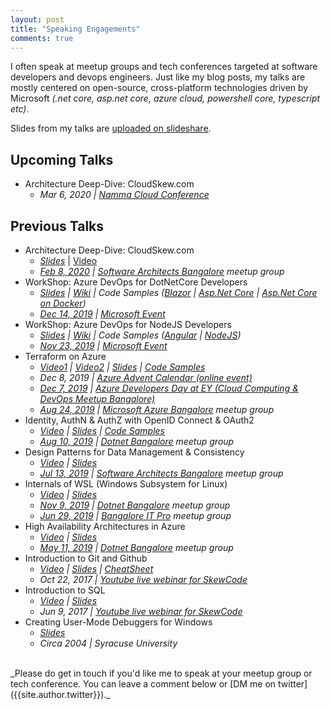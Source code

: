 ```yaml
---
layout: post
title: "Speaking Engagements"
comments: true
---
```


I often speak at meetup groups and tech conferences targeted at software developers and devops engineers. Just like my blog posts, my talks are mostly centered on open-source, cross-platform technologies driven by Microsoft _(.net core, asp.net core, azure cloud, powershell core, typescript etc)_. 

Slides from my talks are [uploaded on slideshare](https://www.slideshare.net/mithunshanbhag/presentations).

## Upcoming Talks

* Architecture Deep-Dive: CloudSkew.com
  * _Mar 6, 2020 \| [Namma Cloud Conference](https://www.ncc.konfhub.com/)_

## Previous Talks

* Architecture Deep-Dive: CloudSkew.com
  * _[Slides](https://www.slideshare.net/mithunshanbhag/cloudskew-architecture)_ \| [Video](https://youtu.be/b0FMTwO0olc)
  * _[Feb 8, 2020](https://www.meetup.com/SoftwareArchitectsBangalore/events/267425357/) \| [Software Architects Bangalore](https://www.meetup.com/SoftwareArchitectsBangalore/) meetup group_
* WorkShop: Azure DevOps for DotNetCore Developers
  * _[Slides](https://www.slideshare.net/mithunshanbhag/azure-pipelines) \| [Wiki](https://dev.azure.com/mithunshanbhag/workshop-node/_wiki/wikis/workshop%20wiki/1/README) \| Code Samples ([Blazor](https://dev.azure.com/mithunshanbhag/workshop-node/_git/workshop-blazorwasm) \| [Asp.Net Core](https://dev.azure.com/mithunshanbhag/workshop-node/_git/workshop-dotnetcore) \| [Asp.Net Core on Docker](https://dev.azure.com/mithunshanbhag/workshop-node/_git/workshop-dotnetcoredocker))_
  * _[Dec 14, 2019](https://www.meetup.com/CloudOps-Meetup-Bangalore/events/267080729/) \| [Microsoft Event](https://www.microsoftevents.com/profile/form/index.cfm?PKformID=0x8183225abcd)_
* WorkShop: Azure DevOps for NodeJS Developers
  * _[Slides](https://www.slideshare.net/mithunshanbhag/azure-pipelines) \| [Wiki](https://dev.azure.com/mithunshanbhag/workshop-node/_wiki/wikis/workshop%20wiki/1/README) \| Code Samples ([Angular](https://dev.azure.com/mithunshanbhag/workshop-node/_git/workshop-angular) \| [NodeJS](https://dev.azure.com/mithunshanbhag/_git/workshop-node))_
  * _[Nov 23, 2019](https://www.meetup.com/CloudOps-Meetup-Bangalore/events/266428816/) \| [Microsoft Event](https://www.microsoftevents.com/profile/form/index.cfm?PKformID=0x8163959abcd&ls=Website&lsd=AzureWebsite)_
* Terraform on Azure
  * _[Video1](https://youtu.be/oHMei2-CUkY) \| [Video2](https://youtu.be/ibuHDIwrry8) \| [Slides](https://www.slideshare.net/mithunshanbhag/terraform-on-azure-166063069) \| [Code Samples](https://github.com/mithunshanbhag/meetup-azureblr-08242019/)_
  * _Dec 8, 2019 \| [Azure Advent Calendar (online event)](https://azureadventcalendar.com/)_
  * _[Dec 7, 2019](https://www.meetup.com/CloudOps-Meetup-Bangalore/events/266384457/) \| [Azure Developers Day at EY (Cloud Computing & DevOps Meetup Bangalore)](https://www.meetup.com/CloudOps-Meetup-Bangalore)_
  * _[Aug 24, 2019](https://www.meetup.com/Microsoft-Azure-Bangalore/events/263353117/) \| [Microsoft Azure Bangalore](https://www.meetup.com/Microsoft-Azure-Bangalore/) meetup group_
* Identity, AuthN & AuthZ with OpenID Connect & OAuth2
  * _[Video](https://youtu.be/ejinvJkBuHI) \| [Slides](https://www.slideshare.net/mithunshanbhag/identity-authentication-and-authorization-162881351) \| [Code Samples](https://github.com/mithunshanbhag/meetup-dotnetblr-08102019)_
  * _[Aug 10, 2019](https://www.meetup.com/DotNetBLR/events/262410498/) \| [Dotnet Bangalore](https://www.meetup.com/DotNetBLR/) meetup group_
* Design Patterns for Data Management & Consistency
  * _[Video](https://youtu.be/_nozzpKXeQ4) \| [Slides](https://www.slideshare.net/mithunshanbhag/design-patterns-for-data-management-and-consistency)_
  * _[Jul 13, 2019](https://www.meetup.com/SoftwareArchitectsBangalore/events/261222082/) \| [Software Architects Bangalore](https://www.meetup.com/SoftwareArchitectsBangalore/) meetup group_
* Internals of WSL (Windows Subsystem for Linux)
  * _[Video](https://youtu.be/I0b5Bef_NtI) \| [Slides](https://www.slideshare.net/mithunshanbhag/wsl-windows-subsytem-for-linux)_
  * _[Nov 9, 2019](https://www.meetup.com/DotNetBLR/events/264545071) \| [Dotnet Bangalore](https://www.meetup.com/DotNetBLR/) meetup group_
  * _[Jun 29, 2019](https://www.meetup.com/BangaloreITProUG/events/261867126/) \| [Bangalore IT Pro](https://www.meetup.com/BangaloreITProUG/) meetup group_
* High Availability Architectures in Azure
  * _[Video](https://youtu.be/fVrOYv5pJag) \| [Slides](https://www.slideshare.net/mithunshanbhag/high-availability-architectures-in-azure-144951319)_
  * _[May 11, 2019](https://www.meetup.com/DotNetBLR/events/260241178/) \| [Dotnet Bangalore](https://www.meetup.com/DotNetBLR/) meetup group_
* Introduction to Git and Github
  * _[Video](https://youtu.be/rsWsKJSGMAE) \| [Slides](https://www.slideshare.net/mithunshanbhag/crash-course-in-git-and-github) \| [CheatSheet](https://github.com/skewcode/webinars/tree/master/10-introduction-to-git-and-github/cheatsheet)_
  * _Oct 22, 2017 \| [Youtube live webinar for SkewCode](https://www.youtube.com/skewcode)_
* Introduction to SQL
  * _[Video](https://youtu.be/FvJL1Xj5-9w) \| [Slides](https://www.slideshare.net/mithunshanbhag/crash-course-in-sql)_
  * _Jun 9, 2017 \| [Youtube live webinar for SkewCode](https://www.youtube.com/skewcode)_
* Creating User-Mode Debuggers for Windows
  * _[Slides](https://www.slideshare.net/mithunshanbhag/creating-usermode-debuggers-for-windows)_
  * _Circa 2004 \| Syracuse University_

<br>
_Please do get in touch if you'd like me to speak at your meetup group or tech conference. You can leave a comment below or [DM me on twitter]({{site.author.twitter}})._
